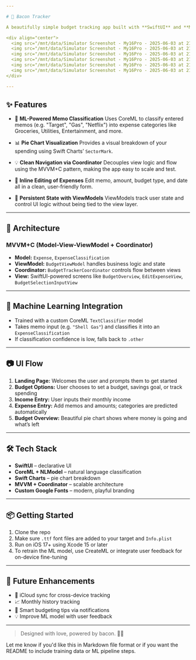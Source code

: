 ```yaml
---

# 🥓 Bacon Tracker

A beautifully simple budget tracking app built with **SwiftUI** and **MVVM+C (Model-View-ViewModel + Coordinator)** architecture. Bacon Tracker lets users easily track their income and expenses while using on-device **machine learning** to intelligently classify spending based on memo entries.

<div align="center">
  <img src="/mnt/data/Simulator Screenshot - My16Pro - 2025-06-03 at 21.28.04.png](https://github.com/user-attachments/assets/2e870b12-6469-4e19-9bf9-22267947699a)" width="200">
  <img src="/mnt/data/Simulator Screenshot - My16Pro - 2025-06-03 at 21.28.20.png" width="200">
  <img src="/mnt/data/Simulator Screenshot - My16Pro - 2025-06-03 at 21.28.31.png" width="200">
  <img src="/mnt/data/Simulator Screenshot - My16Pro - 2025-06-03 at 21.40.47.png" width="200">
  <img src="/mnt/data/Simulator Screenshot - My16Pro - 2025-06-03 at 21.40.52.png" width="200">
  <img src="/mnt/data/Simulator Screenshot - My16Pro - 2025-06-03 at 21.41.29.png" width="200">
</div>

---
```


## ✨ Features

* 🧠 **ML-Powered Memo Classification**
  Uses CoreML to classify entered memos (e.g. "Target", "Gas", "Netflix") into expense categories like Groceries, Utilities, Entertainment, and more.

* 📊 **Pie Chart Visualization**
  Provides a visual breakdown of your spending using Swift Charts’ `SectorMark`.

* 💡 **Clean Navigation via Coordinator**
  Decouples view logic and flow using the MVVM+C pattern, making the app easy to scale and test.

* 🧾 **Inline Editing of Expenses**
  Edit memo, amount, budget type, and date all in a clean, user-friendly form.

* 📁 **Persistent State with ViewModels**
  ViewModels track user state and control UI logic without being tied to the view layer.

---

## 🧱 Architecture

### MVVM+C (Model-View-ViewModel + Coordinator)

* **Model:** `Expense`, `ExpenseClassification`
* **ViewModel:** `BudgetViewModel` handles business logic and state
* **Coordinator:** `BudgetTrackerCoordinator` controls flow between views
* **View:** SwiftUI-powered screens like `BudgetOverview`, `EditExpenseView`, `BudgetSelectionInputView`

---

## 🧠 Machine Learning Integration

* Trained with a custom CoreML `TextClassifier` model
* Takes memo input (e.g. `"Shell Gas"`) and classifies it into an `ExpenseClassification`
* If classification confidence is low, falls back to `.other`

---

## 📷 UI Flow

1. **Landing Page:** Welcomes the user and prompts them to get started
2. **Budget Options:** User chooses to set a budget, savings goal, or track spending
3. **Income Entry:** User inputs their monthly income
4. **Expense Entry:** Add memos and amounts; categories are predicted automatically
5. **Budget Overview:** Beautiful pie chart shows where money is going and what’s left

---

## 🛠️ Tech Stack

* **SwiftUI** – declarative UI
* **CoreML + NLModel** – natural language classification
* **Swift Charts** – pie chart breakdown
* **MVVM + Coordinator** – scalable architecture
* **Custom Google Fonts** – modern, playful branding

---

## 📦 Getting Started

1. Clone the repo
2. Make sure `.ttf` font files are added to your target and `Info.plist`
3. Run on iOS 17+ using Xcode 15 or later
4. To retrain the ML model, use CreateML or integrate user feedback for on-device fine-tuning

---

## 💬 Future Enhancements

* 🔄 iCloud sync for cross-device tracking
* 📈 Monthly history tracking
* 🔔 Smart budgeting tips via notifications
* 💡 Improve ML model with user feedback

---

> Designed with love, powered by bacon. 🐷🥓

Let me know if you'd like this in Markdown file format or if you want the README to include training data or ML pipeline steps.
